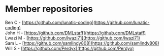 # Member repositories

Ben C - [https://github.com/lunatic-coding](https://github.com/lunatic-coding)<br>
John H - [https://github.com/DMLstaff](https://github.com/DMLstaff)<br>
Lwazi M - [https://github.com/lwazi71](https://github.com/lwazi71)<br>
Sam L - [https://github.com/samlindy808](https://github.com/samlindy808)<br>
Will S - [https://github.com/Perdyx](https://github.com/Perdyx)<br>
